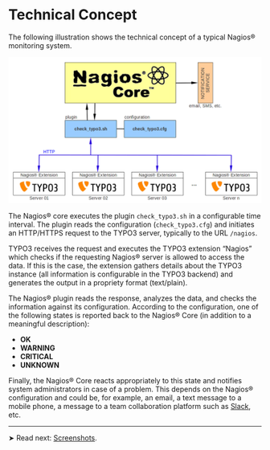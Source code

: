 # Technical Concept

The following illustration shows the technical concept of a typical Nagios® monitoring system.

![](../../Images/illustration02.png)

The Nagios® core executes the plugin `check_typo3.sh` in a configurable time interval. The plugin reads the configuration (`check_typo3.cfg`) and initiates an HTTP/HTTPS request to the TYPO3 server, typically to the URL `/nagios`.

TYPO3 receives the request and executes the TYPO3 extension “Nagios” which checks if the requesting Nagios® server is allowed to access the data. If this is the case, the extension gathers details about the TYPO3 instance (all information is configurable in the TYPO3 backend) and generates the output in a propriety format (text/plain).

The Nagios® plugin reads the response, analyzes the data, and checks the information against its configuration. According to the configuration, one of the following states is reported back to the Nagios® Core (in addition to a meaningful description):

- **OK**
- **WARNING**
- **CRITICAL**
- **UNKNOWN**

Finally, the Nagios® Core reacts appropriately to this state and notifies system administrators in case of a problem. This depends on the Nagios® configuration and could be, for example, an email, a text message to a mobile phone, a message to a team collaboration platform such as [Slack](https://slack.com), etc.

---

➤ Read next: [Screenshots](../Screenshots/Index.md).
